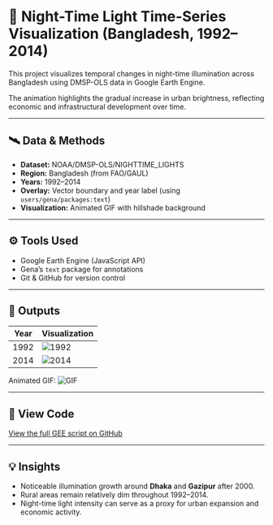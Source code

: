 # 🌃 Night-Time Light Time-Series Visualization (Bangladesh, 1992–2014)

This project visualizes temporal changes in night-time illumination across Bangladesh using DMSP-OLS data in Google Earth Engine.

The animation highlights the gradual increase in urban brightness, reflecting economic and infrastructural development over time.

---

## 🛰️ Data & Methods
- **Dataset:** NOAA/DMSP-OLS/NIGHTTIME_LIGHTS
- **Region:** Bangladesh (from FAO/GAUL)
- **Years:** 1992–2014
- **Overlay:** Vector boundary and year label (using `users/gena/packages:text`)
- **Visualization:** Animated GIF with hillshade background

---

## ⚙️ Tools Used
- Google Earth Engine (JavaScript API)
- Gena’s `text` package for annotations
- Git & GitHub for version control

---

## 📸 Outputs
| Year | Visualization |
|------|----------------|
| 1992 | ![1992](results/ntl_bangladesh_1992.png) |
| 2014 | ![2014](results/ntl_bangladesh_2014.png) |

Animated GIF:
![GIF](results/ntl_animation.gif)

---

## 🔗 View Code
[View the full GEE script on GitHub](nighttime_light_bangladesh.js)

---

## 💡 Insights
- Noticeable illumination growth around **Dhaka** and **Gazipur** after 2000.
- Rural areas remain relatively dim throughout 1992–2014.
- Night-time light intensity can serve as a proxy for urban expansion and economic activity.
